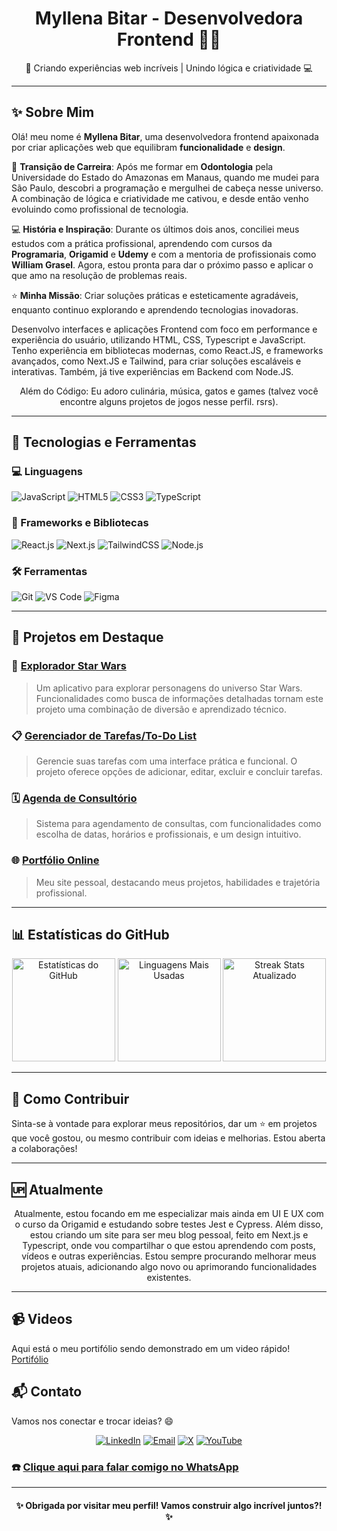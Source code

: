 # <h1 align="center"> Myllena Bitar - Desenvolvedora Frontend 👩‍💻 </h1>

<p align="center">
🎨 Criando experiências web incríveis | Unindo lógica e criatividade 💻
</p>

---

## ✨ Sobre Mim

Olá! meu nome é **Myllena Bitar**, uma desenvolvedora frontend apaixonada por criar aplicações web que equilibram **funcionalidade** e **design**.  

🦷 **Transição de Carreira**: Após me formar em **Odontologia** pela Universidade do Estado do Amazonas em Manaus, quando me mudei para São Paulo, descobri a programação e mergulhei de cabeça nesse universo. A combinação de lógica e criatividade me cativou, e desde então venho evoluindo como profissional de tecnologia.

💻 **História e Inspiração**: Durante os últimos dois anos, conciliei meus estudos com a prática profissional, aprendendo com cursos da **Programaria**, **Origamid** e **Udemy** e com a mentoria de profissionais como **William Grasel**. Agora, estou pronta para dar o próximo passo e aplicar o que amo na resolução de problemas reais.

⭐ **Minha Missão**: Criar soluções práticas e esteticamente agradáveis, enquanto continuo explorando e aprendendo tecnologias inovadoras.

 <p> Desenvolvo interfaces e aplicações Frontend com foco em performance e experiência do usuário, utilizando HTML, CSS, Typescript e JavaScript. Tenho experiência em bibliotecas modernas, como React.JS, e frameworks avançados, como Next.JS e Tailwind, para criar soluções escaláveis e interativas. Também, já tive experiências em Backend com Node.JS. <p>
 
<p align="center"> Além do Código: Eu adoro culinária, música, gatos e games (talvez você encontre alguns projetos de jogos nesse perfil. rsrs). </p>

---

## 🎯 Tecnologias e Ferramentas

### 💻 Linguagens
![JavaScript](https://img.shields.io/badge/JavaScript-F7DF1E?style=flat&logo=javascript&logoColor=black)
![HTML5](https://img.shields.io/badge/HTML5-E34F26?style=flat&logo=html5&logoColor=white)
![CSS3](https://img.shields.io/badge/CSS3-1572B6?style=flat&logo=css3&logoColor=white)
![TypeScript](https://img.shields.io/badge/TypeScript-007ACC?style=flat&logo=typescript&logoColor=white)

### 🚀 Frameworks e Bibliotecas
![React.js](https://img.shields.io/badge/React-61DAFB?style=flat&logo=react&logoColor=black)
![Next.js](https://img.shields.io/badge/Next.js-000000?style=flat&logo=nextdotjs&logoColor=white)
![TailwindCSS](https://img.shields.io/badge/Tailwind_CSS-38B2AC?style=flat&logo=tailwind-css&logoColor=white)
![Node.js](https://img.shields.io/badge/Node.js-339933?style=flat&logo=nodedotjs&logoColor=white)

### 🛠 Ferramentas
![Git](https://img.shields.io/badge/Git-F05032?style=flat&logo=git&logoColor=white)
![VS Code](https://img.shields.io/badge/VS%20Code-0078D4?style=flat&logo=visualstudiocode&logoColor=white)
![Figma](https://img.shields.io/badge/Figma-F24E1E?style=flat&logo=figma&logoColor=white)

---

## 🌟 Projetos em Destaque

### 🎨 [**Explorador Star Wars**](https://github.com/myllenabitar/api-star-wars)  
> Um aplicativo para explorar personagens do universo Star Wars. Funcionalidades como busca de informações detalhadas tornam este projeto uma combinação de diversão e aprendizado técnico.  

### 📋 [**Gerenciador de Tarefas/To-Do List**](https://github.com/myllenabitar/projeto-todo-list)  
> Gerencie suas tarefas com uma interface prática e funcional. O projeto oferece opções de adicionar, editar, excluir e concluir tarefas.

### 🗓️ [**Agenda de Consultório**](https://github.com/myllenabitar/agenda-consultorio)  
> Sistema para agendamento de consultas, com funcionalidades como escolha de datas, horários e profissionais, e um design intuitivo.

### 🌐 [**Portfólio Online**](https://myllenabitar.github.io/myllenabitar/)  
> Meu site pessoal, destacando meus projetos, habilidades e trajetória profissional.

---

## 📊 Estatísticas do GitHub

<p align="center">
  <img src="https://github-readme-stats.vercel.app/api?username=myllenabitar&show_icons=true&theme=radical" alt="Estatísticas do GitHub" height="165">
  <img src="https://github-readme-stats.vercel.app/api/top-langs/?username=myllenabitar&layout=compact&theme=radical" alt="Linguagens Mais Usadas" height="165">
 <img src="https://streak-stats.demolab.com?user=MyllenaBitar&theme=radical&hide_border=true&date_format=M%20j%5B,%20Y%5D" alt="Streak Stats Atualizado" height="165">

</p>

---

## 📂 Como Contribuir
Sinta-se à vontade para explorar meus repositórios, dar um ⭐ em projetos que você gostou, ou mesmo contribuir com ideias e melhorias. Estou aberta a colaborações!

---

## 🆙 Atualmente 
<p align="center">Atualmente, estou focando em me especializar mais ainda em UI E UX com o curso da Origamid e estudando sobre testes Jest e Cypress. Além disso, estou criando um site para ser meu blog pessoal, feito em Next.js e Typescript, onde vou compartilhar o que estou aprendendo com posts, vídeos e outras experiências. Estou sempre procurando melhorar meus projetos atuais, adicionando algo novo ou aprimorando funcionalidades existentes.</p>

---

## 📹 Videos
Aqui está o meu portifólio sendo demonstrado em um video rápido!
[Portifólio](https://youtu.be/zCms6GUZK6Q?si=hV36Rlp7QzQMxXlk)


## 📬 Contato

Vamos nos conectar e trocar ideias? 😄  

<p align="center">
<a href="https://www.linkedin.com/in/myllenadesouzabitar"><img src="https://img.shields.io/badge/LinkedIn-0077B5?style=flat&logo=linkedin&logoColor=white" alt="LinkedIn"></a>
<a href="mailto:myllena.bitar@example.com"><img src="https://img.shields.io/badge/Email-D14836?style=flat&logo=gmail&logoColor=white" alt="Email"></a>
<a href="https://x.com/mdsb1992"><img src="https://img.shields.io/badge/X-1DA1F2?style=flat&logo=x&logoColor=white" alt="X"></a>
<a href="https://youtube.com/myllenabitar"><img src="https://img.shields.io/badge/YouTube-FF0000?style=flat&logo=youtube&logoColor=white" alt="YouTube"></a>

### ☎️ [**Clique aqui para falar comigo no WhatsApp**](https://wa.me/5511963159685)
</p>

---

<h4 align="center">✨ Obrigada por visitar meu perfil! Vamos construir algo incrível juntos?! ✨</h4>
